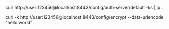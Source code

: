 

curl http://user:123456@localhost:8443/config/auth-server/default -ks | jq .


curl -k http://user:123456@localhost:8443/config/encrypt --data-urlencode "hello world"

